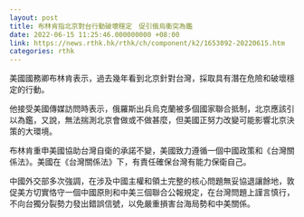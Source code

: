 ```yaml
---
layout: post
title: 布林肯指北京對台行動破壞穩定　促引俄烏衝突為鑑
date: 2022-06-15 11:25:46.000000000 +08:00
link: https://news.rthk.hk/rthk/ch/component/k2/1653092-20220615.htm
categories: rthk
---
```


美國國務卿布林肯表示，過去幾年看到北京針對台灣，採取具有潛在危險和破壞穩定的行動。

他接受美國傳媒訪問時表示，俄羅斯出兵烏克蘭被多個國家聯合抵制，北京應該引以為鑑，又說，無法揣測北京會做或不做甚麼，但美國正努力改變可能影響北京決策的大環境。

布林肯重申美國協助台灣自衛的承諾不變，美國致力遵循一個中國政策和《台灣關係法》。美國在《台灣關係法》下，有責任確保台灣有能力保衛自己。

中國外交部多次強調，在涉及中國主權和領土完整的核心問題無妥協退讓餘地，敦促美方切實恪守一個中國原則和中美三個聯合公報規定，在台灣問題上謹言慎行，不向台獨分裂勢力發出錯誤信號，以免嚴重損害台海局勢和中美關係。
